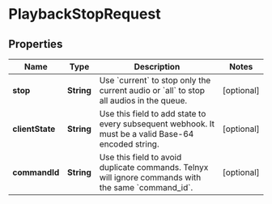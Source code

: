 # PlaybackStopRequest

## Properties
Name | Type | Description | Notes
------------ | ------------- | ------------- | -------------
**stop** | **String** | Use &#x60;current&#x60; to stop only the current audio or &#x60;all&#x60; to stop all audios in the queue. |  [optional]
**clientState** | **String** | Use this field to add state to every subsequent webhook. It must be a valid Base-64 encoded string. |  [optional]
**commandId** | **String** | Use this field to avoid duplicate commands. Telnyx will ignore commands with the same &#x60;command_id&#x60;. |  [optional]
